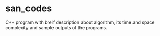 # san_codes
C++ program with breif description about algorithm, its time and space complexity and sample outputs of the programs. 
